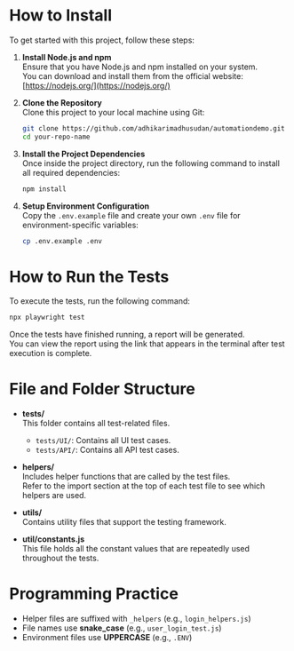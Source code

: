# How to Install

To get started with this project, follow these steps:

1. **Install Node.js and npm**  
   Ensure that you have Node.js and npm installed on your system.  
   You can download and install them from the official website: [https://nodejs.org/](https://nodejs.org/)

2. **Clone the Repository**  
   Clone this project to your local machine using Git:

   ```bash
   git clone https://github.com/adhikarimadhusudan/automationdemo.git
   cd your-repo-name
   ```

3. **Install the Project Dependencies**  
   Once inside the project directory, run the following command to install all required dependencies:

   ```bash
   npm install
   ```

4. **Setup Environment Configuration**  
   Copy the `.env.example` file and create your own `.env` file for environment-specific variables:

   ```bash
   cp .env.example .env
   ```
# How to Run the Tests

   To execute the tests, run the following command:

   ```bash
   npx playwright test
   ```

 Once the tests have finished running, a report will be generated.  
 You can view the report using the link that appears in the terminal after test execution is complete.

# File and Folder Structure

- **tests/**  
  This folder contains all test-related files.  
  - `tests/UI/`: Contains all UI test cases.  
  - `tests/API/`: Contains all API test cases.

- **helpers/**  
  Includes helper functions that are called by the test files.  
  Refer to the import section at the top of each test file to see which helpers are used.

- **utils/**  
  Contains utility files that support the testing framework.

- **util/constants.js**  
  This file holds all the constant values that are repeatedly used throughout the tests.


# Programming Practice

- Helper files are suffixed with `_helpers` (e.g., `login_helpers.js`)
- File names use **snake_case** (e.g., `user_login_test.js`)
- Environment files use **UPPERCASE** (e.g., `.ENV`)
